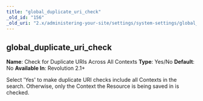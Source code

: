 ```yaml
---
title: "global_duplicate_uri_check"
_old_id: "156"
_old_uri: "2.x/administering-your-site/settings/system-settings/global_duplicate_uri_check"
---
```


## global\_duplicate\_uri\_check

**Name**: Check for Duplicate URIs Across All Contexts
**Type**: Yes/No
**Default**: No
**Available In**: Revolution 2.1+

Select 'Yes' to make duplicate URI checks include all Contexts in the search. Otherwise, only the Context the Resource is being saved in is checked.
